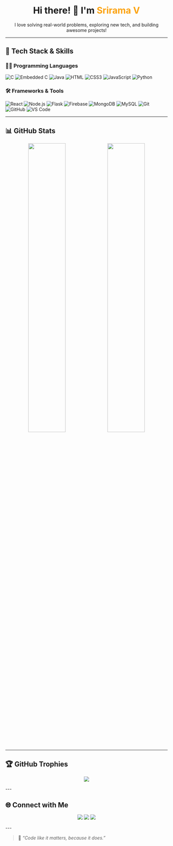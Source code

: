 <h1 align="center">Hi there! 👋 I'm <span style="color:#fca311;">Srirama V</span></h1>
<p align="center">I love solving real-world problems, exploring new tech, and building awesome projects!</p>

---

## 🚀 Tech Stack & Skills

### 👨‍💻 Programming Languages  
![C](https://img.shields.io/badge/C-%2300599C.svg?style=flat&logo=c&logoColor=white)
![Embedded C](https://img.shields.io/badge/Embedded%20C-00599C?style=flat&logo=c&logoColor=white)
![Java](https://img.shields.io/badge/Java-%23ED8B00.svg?style=flat&logo=java&logoColor=white)
![HTML](https://img.shields.io/badge/HTML5-%23E34F26.svg?style=flat&logo=html5&logoColor=white)
![CSS3](https://img.shields.io/badge/CSS3-%231572B6.svg?style=flat&logo=css3&logoColor=white)
![JavaScript](https://img.shields.io/badge/JavaScript-%23323330.svg?style=flat&logo=javascript&logoColor=%23F7DF1E)
![Python](https://img.shields.io/badge/Python-%2314354C.svg?style=flat&logo=python&logoColor=white)

### 🛠 Frameworks & Tools  
![React](https://img.shields.io/badge/React-%2320232a.svg?style=flat&logo=react&logoColor=%2361DAFB)
![Node.js](https://img.shields.io/badge/Node.js-43853D.svg?style=flat&logo=node-dot-js&logoColor=white)
![Flask](https://img.shields.io/badge/Flask-%23000.svg?style=flat&logo=flask&logoColor=white)
![Firebase](https://img.shields.io/badge/Firebase-ffca28?style=flat&logo=firebase&logoColor=black)
![MongoDB](https://img.shields.io/badge/MongoDB-%234ea94b.svg?style=flat&logo=mongodb&logoColor=white)
![MySQL](https://img.shields.io/badge/MySQL-%2300f.svg?style=flat&logo=mysql&logoColor=white)
![Git](https://img.shields.io/badge/Git-F05032?style=flat&logo=git&logoColor=white)
![GitHub](https://img.shields.io/badge/GitHub-%23121011.svg?style=flat&logo=github&logoColor=white)
![VS Code](https://img.shields.io/badge/VSCode-%23007ACC.svg?style=flat&logo=visual-studio-code&logoColor=white)

---

## 📊 GitHub Stats

<p align="center">
  <img width="48%" src="https://github-readme-stats.vercel.app/api?username=srirama2004&show_icons=true&theme=dark&hide_border=true" />
  <img width="48%" src="https://github-readme-stats.vercel.app/api/top-langs/?username=srirama2004&layout=compact&theme=dark&hide_border=true" />
</p>

---

## 🏆 GitHub Trophies

<p align="center">
  <img src="https://github-profile-trophy.vercel.app/?username=srirama2004&theme=radical&no-bg=true&no-frame=true&column=7" />
</p>
---

## 🌐 Connect with Me

<p align="center">
  <a href="https://firearmsportfolio.vercel.app"><img src="https://img.shields.io/badge/Portfolio-Visit%20Now-blue?style=for-the-badge"></a>
  <a href="https://www.linkedin.com/in/srirama-v-b5bb32293/"><img src="https://img.shields.io/badge/LinkedIn-Connect-blue?style=for-the-badge&logo=linkedin"></a>
  <a href="https://github.com/srirama2004"><img src="https://img.shields.io/badge/GitHub-Follow-black?style=for-the-badge&logo=github"></a>
</p>
---

> 💬 _“Code like it matters, because it does.”_

